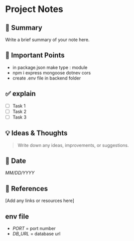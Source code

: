 # Project Notes

## 📝 Summary
Write a brief summary of your note here.

## 📌 Important Points
- in package.json make type : module
- npm i express mongoose dotnev cors
- create .env file in backend folder

## ✅ explain
- [ ] Task 1
- [ ] Task 2
- [ ] Task 3

## 💡 Ideas & Thoughts
> Write down any ideas, improvements, or suggestions.

## 📅 Date
*MM/DD/YYYY*

## 🔗 References
[Add any links or resources here]

## env file

- *PORT* = port number
- *DB_URL* = database url
<!-- 
# Project Notes

## 📝 Summary
Write a brief summary of your note here.

## 📌 Important Points
This section highlights key takeaways and critical aspects of the project.

- Point 1
- Point 2
- Point 3

## ✅ To-Do List
A checklist of pending tasks to complete.

- [ ] Task 1
- [ ] Task 2
- [ ] Task 3

## 💡 Ideas & Thoughts
> Write down any ideas, improvements, or suggestions.

This section is dedicated to brainstorming and creative thinking.

## 📅 Date
*MM/DD/YYYY*

Include the date of the note to keep track of progress.

## 🔗 References
[Add any links or resources here]

List useful references, articles, or sources related to the project.
 -->
